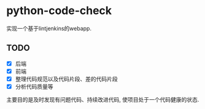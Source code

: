 # python-code-check
实现一个基于lintjenkins的webapp.

## TODO

* [x] 后端
* [x] 前端
* [x] 整理代码规范以及代码片段、差的代码片段
* [x] 分析代码质量等

主要目的是及时发现有问题代码、持续改进代码, 使项目处于一个代码健康的状态.







